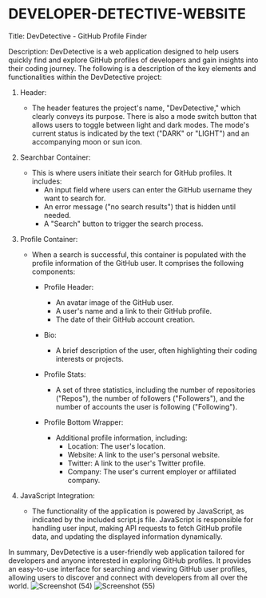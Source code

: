 # DEVELOPER-DETECTIVE-WEBSITE
Title: DevDetective - GitHub Profile Finder

Description:
DevDetective is a web application designed to help users quickly find and explore GitHub profiles of developers and gain insights into their coding journey. The following is a description of the key elements and functionalities within the DevDetective project:

1. Header:
   - The header features the project's name, "DevDetective," which clearly conveys its purpose. There is also a mode switch button that allows users to toggle between light and dark modes. The mode's current status is indicated by the text ("DARK" or "LIGHT") and an accompanying moon or sun icon.

2. Searchbar Container:
   - This is where users initiate their search for GitHub profiles. It includes:
     - An input field where users can enter the GitHub username they want to search for.
     - An error message ("no search results") that is hidden until needed.
     - A "Search" button to trigger the search process.

3. Profile Container:
   - When a search is successful, this container is populated with the profile information of the GitHub user. It comprises the following components:
     - Profile Header:
       - An avatar image of the GitHub user.
       - A user's name and a link to their GitHub profile.
       - The date of their GitHub account creation.

     - Bio:
       - A brief description of the user, often highlighting their coding interests or projects.

     - Profile Stats:
       - A set of three statistics, including the number of repositories ("Repos"), the number of followers ("Followers"), and the number of accounts the user is following ("Following").

     - Profile Bottom Wrapper:
       - Additional profile information, including:
         - Location: The user's location.
         - Website: A link to the user's personal website.
         - Twitter: A link to the user's Twitter profile.
         - Company: The user's current employer or affiliated company.

4. JavaScript Integration:
   - The functionality of the application is powered by JavaScript, as indicated by the included script.js file. JavaScript is responsible for handling user input, making API requests to fetch GitHub profile data, and updating the displayed information dynamically.

In summary, DevDetective is a user-friendly web application tailored for developers and anyone interested in exploring GitHub profiles. It provides an easy-to-use interface for searching and viewing GitHub user profiles, allowing users to discover and connect with developers from all over the world.
![Screenshot (54)](https://github.com/gauravraoj/DEVELOPER-DETECTIVE-WEBSITE/assets/96016132/5533bcbd-5cca-4e74-87b3-a25fab23557c)
![Screenshot (55)](https://github.com/gauravraoj/DEVELOPER-DETECTIVE-WEBSITE/assets/96016132/163803d4-6b7c-4c4d-8d4f-698b6c4c7052)
